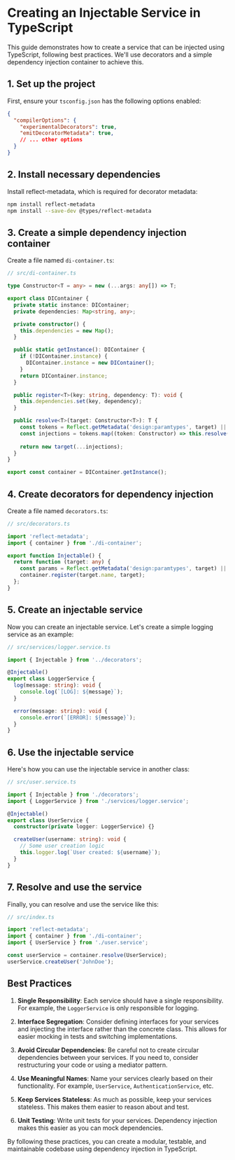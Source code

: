 # Creating an Injectable Service in TypeScript

This guide demonstrates how to create a service that can be injected using TypeScript, following best practices. We'll use decorators and a simple dependency injection container to achieve this.

## 1. Set up the project

First, ensure your `tsconfig.json` has the following options enabled:

```json
{
  "compilerOptions": {
    "experimentalDecorators": true,
    "emitDecoratorMetadata": true,
    // ... other options
  }
}
```

## 2. Install necessary dependencies

Install reflect-metadata, which is required for decorator metadata:

```bash
npm install reflect-metadata
npm install --save-dev @types/reflect-metadata
```

## 3. Create a simple dependency injection container

Create a file named `di-container.ts`:

```typescript
// src/di-container.ts

type Constructor<T = any> = new (...args: any[]) => T;

export class DIContainer {
  private static instance: DIContainer;
  private dependencies: Map<string, any>;

  private constructor() {
    this.dependencies = new Map();
  }

  public static getInstance(): DIContainer {
    if (!DIContainer.instance) {
      DIContainer.instance = new DIContainer();
    }
    return DIContainer.instance;
  }

  public register<T>(key: string, dependency: T): void {
    this.dependencies.set(key, dependency);
  }

  public resolve<T>(target: Constructor<T>): T {
    const tokens = Reflect.getMetadata('design:paramtypes', target) || [];
    const injections = tokens.map((token: Constructor) => this.resolve(token));
    
    return new target(...injections);
  }
}

export const container = DIContainer.getInstance();
```

## 4. Create decorators for dependency injection

Create a file named `decorators.ts`:

```typescript
// src/decorators.ts

import 'reflect-metadata';
import { container } from './di-container';

export function Injectable() {
  return function (target: any) {
    const params = Reflect.getMetadata('design:paramtypes', target) || [];
    container.register(target.name, target);
  };
}
```

## 5. Create an injectable service

Now you can create an injectable service. Let's create a simple logging service as an example:

```typescript
// src/services/logger.service.ts

import { Injectable } from '../decorators';

@Injectable()
export class LoggerService {
  log(message: string): void {
    console.log(`[LOG]: ${message}`);
  }

  error(message: string): void {
    console.error(`[ERROR]: ${message}`);
  }
}
```

## 6. Use the injectable service

Here's how you can use the injectable service in another class:

```typescript
// src/user.service.ts

import { Injectable } from './decorators';
import { LoggerService } from './services/logger.service';

@Injectable()
export class UserService {
  constructor(private logger: LoggerService) {}

  createUser(username: string): void {
    // Some user creation logic
    this.logger.log(`User created: ${username}`);
  }
}
```

## 7. Resolve and use the service

Finally, you can resolve and use the service like this:

```typescript
// src/index.ts

import 'reflect-metadata';
import { container } from './di-container';
import { UserService } from './user.service';

const userService = container.resolve(UserService);
userService.createUser('JohnDoe');
```

## Best Practices

1. **Single Responsibility**: Each service should have a single responsibility. For example, the `LoggerService` is only responsible for logging.

2. **Interface Segregation**: Consider defining interfaces for your services and injecting the interface rather than the concrete class. This allows for easier mocking in tests and switching implementations.

3. **Avoid Circular Dependencies**: Be careful not to create circular dependencies between your services. If you need to, consider restructuring your code or using a mediator pattern.

4. **Use Meaningful Names**: Name your services clearly based on their functionality. For example, `UserService`, `AuthenticationService`, etc.

5. **Keep Services Stateless**: As much as possible, keep your services stateless. This makes them easier to reason about and test.

6. **Unit Testing**: Write unit tests for your services. Dependency injection makes this easier as you can mock dependencies.

By following these practices, you can create a modular, testable, and maintainable codebase using dependency injection in TypeScript.